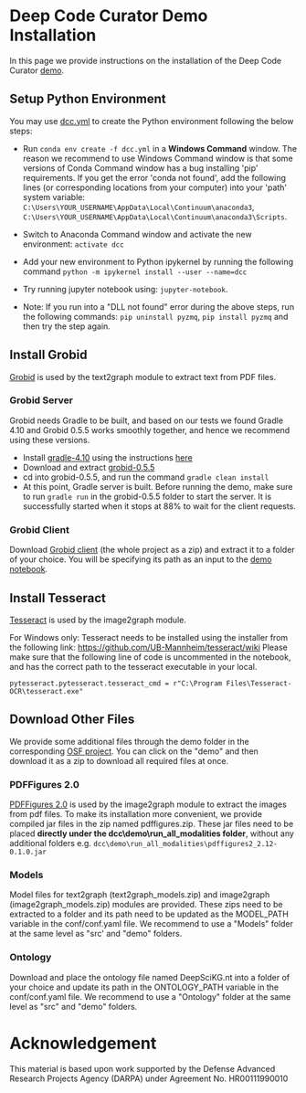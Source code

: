 # Deep Code Curator Demo Installation

In this page we provide instructions on the installation of the Deep Code Curator [demo](Paper2Graph.ipynb).

## Setup Python Environment

You may use [dcc.yml](../../dcc.yml) to create the Python environment following the below steps:
- Run `conda env create -f dcc.yml` in a **Windows Command** window. The reason we recommend to use Windows Command window is that some versions of Conda Command window has a bug installing 'pip' requirements. If you get the error 'conda not found', add the following lines (or corresponding locations from your computer) into your 'path' system variable: `C:\Users\YOUR_USERNAME\AppData\Local\Continuum\anaconda3`, `C:\Users\YOUR_USERNAME\AppData\Local\Continuum\anaconda3\Scripts`.

- Switch to Anaconda Command window and activate the new environment: `activate dcc`
- Add your new environment to Python ipykernel by running the following command `python -m ipykernel install --user --name=dcc`
- Try running jupyter notebook using: `jupyter-notebook`.

- Note: If you run into a "DLL not found" error during the above steps, run the following commands: `pip uninstall pyzmq`, `pip install pyzmq` and then try the step again.

## Install Grobid
[Grobid](https://github.com/kermitt2/grobid) is used by the text2graph module to extract text from PDF files.

### Grobid Server
Grobid needs Gradle to be built, and based on our tests we found Gradle 4.10 and Grobid 0.5.5 works smoothly together, and hence we recommend using these versions.

- Install [gradle-4.10](https://gradle.org/next-steps/?version=4.10&format=bin) using the instructions [here](https://docs.gradle.org/current/userguide/installation.html)
- Download and extract [grobid-0.5.5](https://github.com/kermitt2/grobid/archive/0.5.5.zip)
- cd into grobid-0.5.5, and run the command `gradle clean install`
- At this point, Gradle server is built. Before running the demo, make sure to run `gradle run` in the grobid-0.5.5 folder to start the server. It is successfully started when it stops at 88% to wait for the client requests.

### Grobid Client
Download [Grobid client](https://github.com/kermitt2/grobid-client-python/archive/master.zip) (the whole project as a zip) and extract it to a folder of your choice. You will be specifying its path as an input to the [demo notebook](Paper2Graph.ipynb).

## Install Tesseract
[Tesseract](https://github.com/tesseract-ocr/tesseract) is used by the image2graph module.

For Windows only: Tesseract needs to be installed using the installer from the following link: https://github.com/UB-Mannheim/tesseract/wiki 
Please make sure that the following line of code is uncommented in the notebook, and has the correct path to the tesseract executable in your local.

```
pytesseract.pytesseract.tesseract_cmd = r"C:\Program Files\Tesseract-OCR\tesseract.exe"
```
## Download Other Files
We provide some additional files through the demo folder in the corresponding [OSF project](https://osf.io/jdhw8/). You can click on the "demo" and then download it as a zip to download all required files at once.

### PDFFigures 2.0
[PDFFigures 2.0](https://github.com/allenai/pdffigures2) is used by the image2graph module to extract the images from pdf files. To make its installation more convenient, we provide compiled jar files in the zip named pdffigures.zip. These jar files need to be placed **directly under the dcc\demo\run_all_modalities folder**, without any additional folders e.g. `dcc\demo\run_all_modalities\pdffigures2_2.12-0.1.0.jar`

### Models
Model files for text2graph (text2graph_models.zip) and image2graph (image2graph_models.zip) modules are provided. These zips need to be extracted to a folder and its path need to be updated as the MODEL_PATH variable in the conf/conf.yaml file. We recommend to use a "Models" folder at the same level as "src' and "demo" folders.

### Ontology
Download and place the ontology file named DeepSciKG.nt into a folder of your choice and update its path in the ONTOLOGY_PATH variable in the conf/conf.yaml file. We recommend to use a "Ontology" folder at the same level as "src" and "demo" folders.

# Acknowledgement
This material is based upon work supported by the Defense Advanced Research Projects Agency (DARPA) under Agreement No. HR00111990010
 
